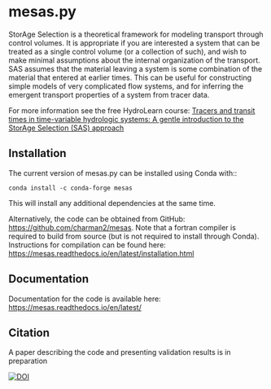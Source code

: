 # mesas.py

StorAge Selection is a theoretical framework for modeling transport through control volumes. It is appropriate if you are interested a system that can be treated as a single control volume (or a collection of such), and wish to make minimal assumptions about the internal organization of the transport. SAS assumes that the material leaving a system is some combination of the material that entered at earlier times. This can be useful for constructing simple models of very complicated flow systems, and for inferring the emergent transport properties of a system from tracer data.

For more information see the free HydroLearn course: [Tracers and transit times in time-variable hydrologic systems: A gentle introduction to the StorAge Selection (SAS) approach](https://edx.hydrolearn.org/courses/course-v1:JHU+570.412+Sp2020)

## Installation

The current version of mesas.py can be installed using Conda with::

    conda install -c conda-forge mesas

This will install any additional dependencies at the same time.

Alternatively, the code can be obtained from GitHub: https://github.com/charman2/mesas. Note that a fortran compiler is required to build from source (but is not required to install through Conda). Instructions for compilation can be found here: https://mesas.readthedocs.io/en/latest/installation.html

## Documentation

Documentation for the code is available here: https://mesas.readthedocs.io/en/latest/

## Citation

A paper describing the code and presenting validation results is in preparation

[![DOI](https://zenodo.org/badge/183813641.svg)](https://zenodo.org/badge/latestdoi/183813641)
